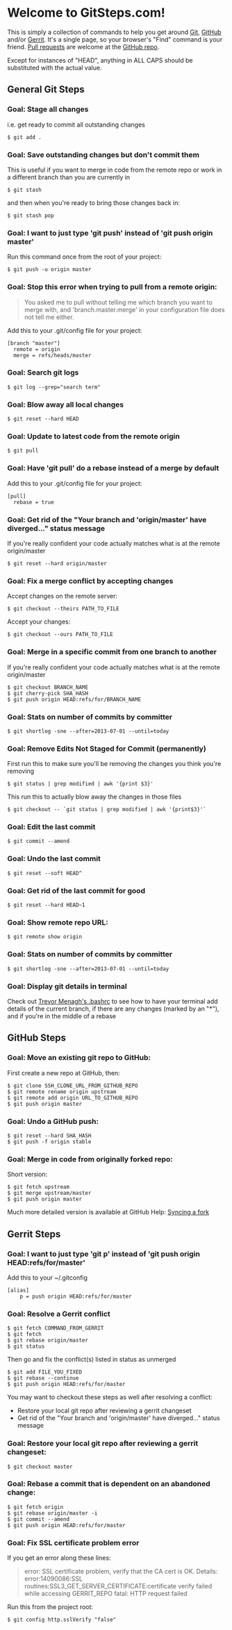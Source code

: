 # Welcome to GitSteps.com!
This is simply a collection of commands to help you get around [Git](http://git-scm.com/), [GitHub](https://github.com/) and/or [Gerrit](https://code.google.com/p/gerrit/). It's a single page, so your browser's "Find" command is your friend. [Pull requests](https://help.github.com/articles/using-pull-requests) are welcome at the [GitHub repo](https://github.com/JohnRiv/gitsteps).

Except for instances of "HEAD", anything in ALL CAPS should be substituted with the actual value.

## General Git Steps

### Goal: Stage all changes
i.e. get ready to commit all outstanding changes
```
$ git add .
```

### Goal: Save outstanding changes but don't commit them
This is useful if you want to merge in code from the remote repo or work in a different branch than you are currently in
```
$ git stash
```
and then when you're ready to bring those changes back in:
```
$ git stash pop
```

### Goal: I want to just type 'git push' instead of 'git push origin master'
Run this command once from the root of your project:
```
$ git push -u origin master
```

### Goal: Stop this error when trying to pull from a remote origin:
> You asked me to pull without telling me which branch you
> want to merge with, and 'branch.master.merge' in
> your configuration file does not tell me either.

Add this to your .git/config file for your project:
```
[branch "master"]
  remote = origin 
  merge = refs/heads/master
```

### Goal: Search git logs
```
$ git log --grep="search term"
```

### Goal: Blow away all local changes
```
$ git reset --hard HEAD
```

### Goal: Update to latest code from the remote origin
```
$ git pull
```

### Goal: Have 'git pull' do a rebase instead of a merge by default
Add this to your .git/config file for your project:
```
[pull]
  rebase = true
```

### Goal: Get rid of the "Your branch and 'origin/master' have diverged..." status message
If you're really confident your code actually matches what is at the remote origin/master
```
$ git reset --hard origin/master
```

### Goal: Fix a merge conflict by accepting changes
Accept changes on the remote server:
```
$ git checkout --theirs PATH_TO_FILE
```
Accept your changes:
```
$ git checkout --ours PATH_TO_FILE
```

### Goal: Merge in a specific commit from one branch to another
If you're really confident your code actually matches what is at the remote origin/master
```
$ git checkout BRANCH_NAME
$ git cherry-pick SHA_HASH
$ git push origin HEAD:refs/for/BRANCH_NAME
```


### Goal: Stats on number of commits by committer
```
$ git shortlog -sne --after=2013-07-01 --until=today
```

### Goal: Remove Edits Not Staged for Commit (permanently)
First run this to make sure you'll be removing the changes you think you're removing
```
$ git status | grep modified | awk '{print $3}'
```
This run this to actually blow away the changes in those files
```
$ git checkout -- `git status | grep modified | awk '{print$3}'`
```

### Goal: Edit the last commit
```
$ git commit --amend
```

### Goal: Undo the last commit
```
$ git reset --soft HEAD^
```

### Goal: Get rid of the last commit for good
```
$ git reset --hard HEAD~1
```

### Goal: Show remote repo URL:
```
$ git remote show origin
```

### Goal: Stats on number of commits by committer
```
$ git shortlog -sne --after=2013-07-01 --until=today
```

### Goal: Display git details in terminal
Check out [Trevor Menagh's .bashrc](https://github.com/trevmex/dotfiles/blob/master/.bashrc) to see how to have your terminal add details of the current branch, if there are any changes (marked by an "*"), and if you're in the middle of a rebase

## GitHub Steps

### Goal: Move an existing git repo to GitHub:
First create a new repo at GitHub, then:
```
$ git clone SSH_CLONE_URL_FROM_GITHUB_REPO
$ git remote rename origin upstream
$ git remote add origin URL_TO_GITHUB_REPO
$ git push origin master
```

### Goal: Undo a GitHub push:
```
$ git reset --hard SHA_HASH
$ git push -f origin stable  
```

### Goal: Merge in code from originally forked repo:
Short version:
```
$ git fetch upstream
$ git merge upstream/master
$ git push origin master
```
Much more detailed version is available at GitHub Help: [Syncing a fork](https://help.github.com/articles/syncing-a-fork)

## Gerrit Steps

### Goal: I want to just type 'git p' instead of 'git push origin HEAD:refs/for/master'
Add this to your ~/.gitconfig
```
[alias]
    p = push origin HEAD:refs/for/master
```

### Goal: Resolve a Gerrit conflict
```
$ git fetch COMMAND_FROM_GERRIT
$ git fetch
$ git rebase origin/master
$ git status
```
Then go and fix the conflict(s) listed in status as unmerged
```
$ git add FILE_YOU_FIXED
$ git rebase --continue
$ git push origin HEAD:refs/for/master
```
You may want to checkout these steps as well after resolving a conflict:
* Restore your local git repo after reviewing a gerrit changeset
* Get rid of the "Your branch and 'origin/master' have diverged..." status message

### Goal: Restore your local git repo after reviewing a gerrit changeset:
```
$ git checkout master
```

### Goal: Rebase a commit that is dependent on an abandoned change:
```
$ git fetch origin
$ git rebase origin/master -i
$ git commit --amend
$ git push origin HEAD:refs/for/master
```

### Goal: Fix SSL certificate problem error
If you get an error along these lines:
> error: SSL certificate problem, verify that the CA cert is OK. Details:
> error:14090086:SSL routines:SSL3_GET_SERVER_CERTIFICATE:certificate verify failed while accessing GERRIT_REPO
> fatal: HTTP request failed

Run this from the project root:
```
$ git config http.sslVerify "false"
```
